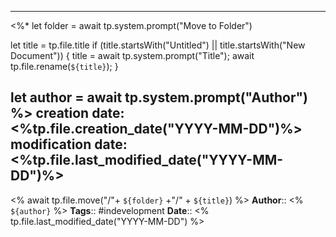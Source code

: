 
---
<%*
  let folder = await tp.system.prompt("Move to Folder")
  
  let title = tp.file.title
  if (title.startsWith("Untitled") || title.startsWith("New Document")) {
    title = await tp.system.prompt("Title");
    await tp.file.rename(`${title}`);
  }
  
  let author = await tp.system.prompt("Author")
%>
creation date: <%tp.file.creation_date("YYYY-MM-DD")%>
modification date: <%tp.file.last_modified_date("YYYY-MM-DD")%>
---

<% await tp.file.move("/"+ `${folder}` +"/" + `${title}`) %>
**Author**::  <% `${author}` %>
**Tags**:: #indevelopment
**Date**:: <% tp.file.last_modified_date("YYYY-MM-DD") %>